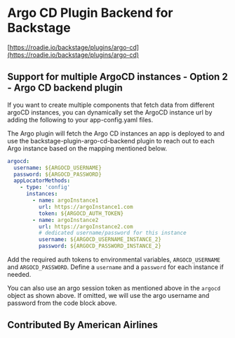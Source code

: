 # Argo CD Plugin Backend for Backstage

[https://roadie.io/backstage/plugins/argo-cd](https://roadie.io/backstage/plugins/argo-cd)


## Support for multiple ArgoCD instances - Option 2 - Argo CD backend plugin

If you want to create multiple components that fetch data from different argoCD instances, you can dynamically set the ArgoCD instance url by adding the following to your app-config.yaml files.

The Argo plugin will fetch the Argo CD instances an app is deployed to and use the backstage-plugin-argo-cd-backend plugin to reach out to each Argo instance based on the mapping mentioned below.

```yml
argocd:
  username: ${ARGOCD_USERNAME}
  password: ${ARGOCD_PASSWORD}
  appLocatorMethods:
    - type: 'config'
      instances:
        - name: argoInstance1
          url: https://argoInstance1.com
          token: ${ARGOCD_AUTH_TOKEN}
        - name: argoInstance2
          url: https://argoInstance2.com
          # dedicated username/password for this instance
          username: ${ARGOCD_USERNAME_INSTANCE_2}
          password: ${ARGOCD_PASSWORD_INSTANCE_2}
```

Add the required auth tokens to environmental variables, `ARGOCD_USERNAME` and `ARGOCD_PASSWORD`.
Define a `username` and a `password` for each instance if needed.

You can also use an argo session token as mentioned above in the `argocd` object as shown above. If omitted, we will use the argo username and password from the code block above.

## Contributed By American Airlines